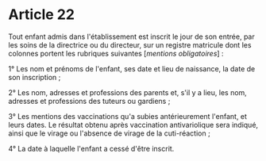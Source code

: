 # Article 22

Tout enfant admis dans l'établissement est inscrit le jour de son entrée, par les soins de la directrice ou du directeur, sur un registre matricule dont les colonnes portent les rubriques suivantes [*mentions obligatoires*] :

1° Les nom et prénoms de l'enfant, ses date et lieu de naissance, la date de son inscription ;

2° Les nom, adresses et professions des parents et, s'il y a lieu, les nom, adresses et professions des tuteurs ou gardiens ;

3° Les mentions des vaccinations qu'a subies antérieurement l'enfant, et leurs dates. Le résultat obtenu après vaccination antivariolique sera indiqué, ainsi que le virage ou l'absence de virage de la cuti-réaction ;

4° La date à laquelle l'enfant a cessé d'être inscrit.
